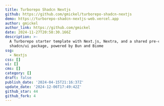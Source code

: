 ```yaml
---
title: Turborepo Shadcn Nextjs
github: https://github.com/gmickel/turborepo-shadcn-nextjs
demo: https://turborepo-shadcn-nextjs-web.vercel.app
author: gmickel
author_link: https://github.com/gmickel
date: 2024-11-27T20:58:30.166Z
description: >-
  A Turborepo starter template with Next.js, Nextra, and a shared pre-configured
  shadcn/ui package, powered by Bun and Biome
ssg:
  - Nextjs
css: []
ui: []
cms: []
category: []
draft: false
publish_date: '2024-04-15T21:16:37Z'
update_date: '2024-12-06T17:49:42Z'
github_star: 44
github_fork: 4
---
```


